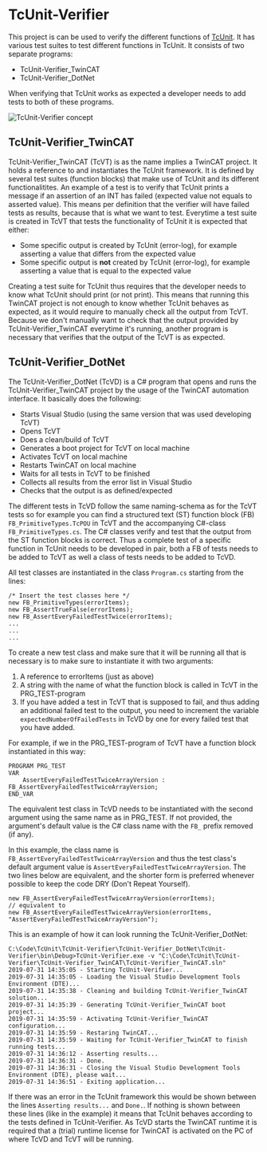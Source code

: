 # TcUnit-Verifier
This project is can be used to verify the different functions of
[TcUnit](https://www.github.com/tcunit/TcUnit). It has various test suites to
test different functions in TcUnit. It consists of two separate programs:
- TcUnit-Verifier_TwinCAT
- TcUnit-Verifier_DotNet

When verifying that TcUnit works as expected a developer needs to add tests to
both of these programs.

![TcUnit-Verifier concept](https://github.com/tcunit/TcUnit-Verifier/blob/master/img/TcUnit-Verifier_Concept_1280.png)

## TcUnit-Verifier_TwinCAT
TcUnit-Verifier_TwinCAT (TcVT) is as the name implies a TwinCAT project.
It holds a reference to and instantiates the TcUnit framework. It is defined by
several test suites (function blocks) that make use of TcUnit and its different
functionalitites. An example of a test is to verify that TcUnit prints a message
if an assertion of an INT has failed (expected value not equals to
asserted value). This means per definition that the verifier will have failed
tests as results, because that is what we want to test. Everytime a test suite
is created in TcVT that tests the functionality of TcUnit it is expected
that either:
- Some specific output is created by TcUnit (error-log), for example asserting a
  value that differs from the expected value
- Some specific output is **not** created by TcUnit (error-log), for example
  asserting a value that is equal to the expected value

Creating a test suite for TcUnit thus requires that the developer needs to know
what TcUnit should print (or not print). This means that running this TwinCAT
project is not enough to know whether TcUnit behaves as expected, as it would
require to manually check all the output from TcVT. Because we don't manually
want to check that the output provided by TcUnit-Verifier_TwinCAT everytime it's
running, another program is necessary that verifies that the output of the TcVT
is as expected.

## TcUnit-Verifier_DotNet
The TcUnit-Verifier_DotNet (TcVD) is a C# program that opens and runs the
TcUnit-Verifier_TwinCAT project by the usage of the TwinCAT automation
interface. It basically does the following:
- Starts Visual Studio (using the same version that was used developing TcVT)
- Opens TcVT
- Does a clean/build of TcVT
- Generates a boot project for TcVT on local machine
- Activates TcVT on local machine
- Restarts TwinCAT on local machine
- Waits for all tests in TcVT to be finished
- Collects all results from the error list in Visual Studio
- Checks that the output is as defined/expected

The different tests in TcVD follow the same naming-schema as for the TcVT tests
so for example you can find a structured text (ST) function block (FB)
`FB_PrimitiveTypes.TcPOU` in TcVT and the accompanying C#-class
`FB_PrimitiveTypes.cs`. The C# classes verify and test that the output from the
ST function blocks is correct. Thus a complete test of a specific function in
TcUnit needs to be developed in pair, both a FB of tests needs to be added to
TcVT as well a class of tests needs to be added to TcVD.

All test classes are instantiated in the class `Program.cs` starting from the
lines:
```
/* Insert the test classes here */
new FB_PrimitiveTypes(errorItems);
new FB_AssertTrueFalse(errorItems);
new FB_AssertEveryFailedTestTwice(errorItems);
...
...
...
```

To create a new test class and make sure that it will be running all that is
necessary is to make sure to instantiate it with two arguments:
1. A reference to errorItems (just as above)
2. A string with the name of what the function block is called in TcVT in the
   PRG_TEST-program
3. If you have added a test in TcVT that is supposed to fail, and thus adding an
   additional failed test to the output, you need to increment the variable
   `expectedNumberOfFailedTests` in TcVD by one for every failed test that you
   have added. 

For example, if we in the PRG_TEST-program of TcVT have a function block
instantiated in this way:
```
PROGRAM PRG_TEST
VAR
    AssertEveryFailedTestTwiceArrayVersion : FB_AssertEveryFailedTestTwiceArrayVersion;
END_VAR
```
The equivalent test class in TcVD needs to be instantiated with the second
argument using the same name as in PRG_TEST. If not provided, the argument's default
value is the C# class name with the `FB_` prefix removed (if any).

In this example, the class name is `FB_AssertEveryFailedTestTwiceArrayVersion` and thus
the test class's default argument value is `AssertEveryFailedTestTwiceArrayVersion`. The
two lines below are equivalent, and the shorter form is preferred whenever possible to
keep the code DRY (Don't Repeat Yourself).

```
new FB_AssertEveryFailedTestTwiceArrayVersion(errorItems);
// equivalent to
new FB_AssertEveryFailedTestTwiceArrayVersion(errorItems, "AssertEveryFailedTestTwiceArrayVersion");
```

This is an example of how it can look running the TcUnit-Verifier_DotNet:

```
C:\Code\TcUnit\TcUnit-Verifier\TcUnit-Verifier_DotNet\TcUnit-Verifier\bin\Debug>TcUnit-Verifier.exe -v "C:\Code\TcUnit\TcUnit-Verifier\TcUnit-Verifier_TwinCAT\TcUnit-Verifier_TwinCAT.sln"
2019-07-31 14:35:05 - Starting TcUnit-Verifier...
2019-07-31 14:35:05 - Loading the Visual Studio Development Tools Environment (DTE)...
2019-07-31 14:35:38 - Cleaning and building TcUnit-Verifier_TwinCAT solution...
2019-07-31 14:35:39 - Generating TcUnit-Verifier_TwinCAT boot project...
2019-07-31 14:35:59 - Activating TcUnit-Verifier_TwinCAT configuration...
2019-07-31 14:35:59 - Restaring TwinCAT...
2019-07-31 14:35:59 - Waiting for TcUnit-Verifier_TwinCAT to finish running tests...
2019-07-31 14:36:12 - Asserting results...
2019-07-31 14:36:31 - Done.
2019-07-31 14:36:31 - Closing the Visual Studio Development Tools Environment (DTE), please wait...
2019-07-31 14:36:51 - Exiting application...
```
If there was an error in the TcUnit framework this would be shown between the
lines `Asserting results...` and `Done.`. If nothing is shown between these
lines (like in the example) it means that TcUnit behaves according to the tests
defined in TcUnit-Verifier. As TcVD starts the TwinCAT runtime it is required 
that a (trial) runtime license for TwinCAT is activated on the PC of where TcVD
and TcVT will be running.